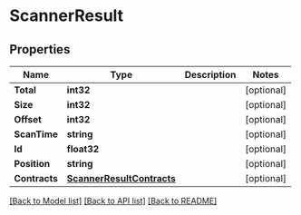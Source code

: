 # ScannerResult

## Properties

Name | Type | Description | Notes
------------ | ------------- | ------------- | -------------
**Total** | **int32** |  | [optional] 
**Size** | **int32** |  | [optional] 
**Offset** | **int32** |  | [optional] 
**ScanTime** | **string** |  | [optional] 
**Id** | **float32** |  | [optional] 
**Position** | **string** |  | [optional] 
**Contracts** | [**ScannerResultContracts**](scanner_result_Contracts.md) |  | [optional] 

[[Back to Model list]](../README.md#documentation-for-models) [[Back to API list]](../README.md#documentation-for-api-endpoints) [[Back to README]](../README.md)


